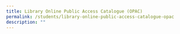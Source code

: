 ```yaml
---
title: Library Online Public Access Catalogue (OPAC)
permalink: /students/library-online-public-access-catalogue-opac
description: ""
---
```

